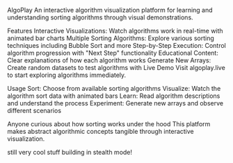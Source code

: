 AlgoPlay
An interactive algorithm visualization platform for learning and understanding sorting algorithms through visual demonstrations.

Features
Interactive Visualizations: Watch algorithms work in real-time with animated bar charts
Multiple Sorting Algorithms: Explore various sorting techniques including Bubble Sort and more
Step-by-Step Execution: Control algorithm progression with "Next Step" functionality
Educational Content: Clear explanations of how each algorithm works
Generate New Arrays: Create random datasets to test algorithms with
Live Demo
Visit algoplay.live to start exploring algorithms immediately.

Usage
Sort: Choose from available sorting algorithms
Visualize: Watch the algorithm sort data with animated bars
Learn: Read algorithm descriptions and understand the process
Experiment: Generate new arrays and observe different scenarios

Anyone curious about how sorting works under the hood
This platform makes abstract algorithmic concepts tangible through interactive visualization.

still very cool stuff building in stealth mode!


